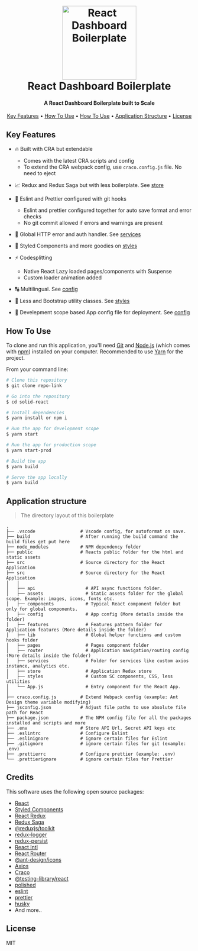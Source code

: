 <h1 align="center">
  <br>
  <img src="https://i.imgur.com/7nkwu15.png" alt="React Dashboard Boilerplate" width="200">
  <br>
    React Dashboard Boilerplate
  <br>
</h1>

<h4 align="center">A React Dashboard Boilerplate built to Scale</h4>

<p align="center">
  <a href="#key-features">Key Features</a> •
  <a href="#how-to-use">How To Use</a> •
  <a href="#how-to-use">How To Use</a> •
  <a href="#application-structure">Application Structure</a> •
  <a href="#license">License</a>
</p>

## Key Features

- :fire: Built with CRA but extendable
  - Comes with the latest CRA scripts and config
  - To extend the CRA webpack config, use `craco.config.js` file. No need to eject
- :chart_with_upwards_trend: Redux and Redux Saga but with less boilerplate. See <a href="/src/store">store</a>


- :cop: Eslint and Prettier configured with git hooks

  - Eslint and prettier configured together for auto save format and error checks
  - No git commit allowed if errors and warnings are present

- :raised_hands: Global HTTP error and auth handler. See <a href="/src/services">services</a>

- :nail_care: Styled Components and more goodies on <a href="/src/styles">styles</a>

- :zap: Codesplitting

  - Native React Lazy loaded pages/components with Suspense
  - Custom loader animation added

- :capital_abcd: Multilingual. See <a href="/src/config">config</a>

- :art: Less and Bootstrap utility classes. See <a href="/src/styles">styles</a>

- :rocket: Develepment scope based App config file for deployment. See <a href="/src/config">config</a>

## How To Use

To clone and run this application, you'll need [Git](https://git-scm.com) and [Node.js](https://nodejs.org/en/download/) (which comes with [npm](http://npmjs.com)) installed on your computer. Recommended to use [Yarn](https://classic.yarnpkg.com/en/docs/install/#windows-stable) for the project.

From your command line:

```bash
# Clone this repository
$ git clone repo-link

# Go into the repository
$ cd solid-react

# Install dependencies
$ yarn install or npm i

# Run the app for development scope
$ yarn start

# Run the app for production scope
$ yarn start-prod

# Build the app
$ yarn build

# Serve the app locally
$ yarn build


```

## Application structure

> The directory layout of this boilerplate

    .
    ├── .vscode                 # Vscode config, for autoformat on save.
    ├── build                   # After running the build command the build files get put here
    ├── node_modules            # NPM dependency folder
    ├── public                  # Reacts public folder for the html and static assets
    ├── src                     # Source directory for the React Application
    ├── src                     # Source directory for the React Application
    │   │
    │   ├── api                   # API async functions folder.
    │   ├── assets                # Static assets folder for the global scope. Example: images, icons, fonts etc.
    │   ├── components            # Typical React component folder but only for global components.
    │   ├── config                # App config (More details inside the folder)
    │   ├── features              # Features pattern folder for Application features (More details inside the folder)
    │   ├── lib                   # Global helper functions and custom hooks folder
    │   ├── pages                 # Pages component folder
    │   ├── router                # Application navigation/routing config (More details inside the folder)
    │   ├── services              # Folder for services like custom axios instance, analytics etc.
    │   ├── store                 # Application Redux store
    │   ├── styles                # Custom SC components, CSS, less utilities
    │   └── App.js                # Entry component for the React App.
    │
    ├── craco.config.js         # Extend Webpack config (example: Ant Design theme variable modifying)
    ├── jsconfig.json           # Adjust file paths to use absolute file path for React
    ├── package.json            # The NPM config file for all the packages installed and scripts and more
    ├── .env                    # Store API Url, Secret API keys etc
    ├── .eslintrc               # Configure Eslint
    ├── .eslinignore            # ignore certain files for Eslint
    ├── .gitignore              # ignore certain files for git (example: .env)
    ├── .prettierrc             # Configure prettier (example: .env)
    └── .prettierignore         # ignore certain files for Prettier

## Credits

This software uses the following open source packages:

- [React](https://reactjs.org/)
- [Styled Components](https://styled-components.com/)
- [React Redux](https://react-redux.js.org/)
- [Redux Saga](https://redux-saga.js.org/)
- [@reduxjs/toolkit](https://redux-toolkit.js.org/)
- [redux-logger](https://github.com/LogRocket/redux-logger)
- [redux-persist](https://github.com/rt2zz/redux-persist)
- [React Intl](https://formatjs.io/docs/react-intl/)
- [React Router](https://reactrouter.com/)
- [@ant-design/icons](https://github.com/ant-design/ant-design-icons)
- [Axios](https://github.com/axios/axios)
- [Craco](https://github.com/gsoft-inc/craco)
- [@testing-library/react](https://testing-library.com/docs/react-testing-library/intro/)
- [polished](https://polished.js.org/docs/)
- [eslint](https://eslint.org/)
- [prettier](https://prettier.io/)
- [husky](https://typicode.github.io/husky/#/)
- And more..

## License

MIT
